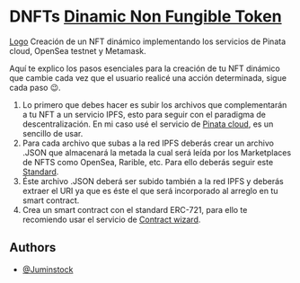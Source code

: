 # DNFTs [Dinamic Non Fungible Token]()
[Logo](https://cdn.pixabay.com/photo/2022/02/28/08/15/geometric-shapes-7038730__340.jpg)
Creación de un NFT dinámico implementando los servicios de Pinata cloud, OpenSea testnet y Metamask.

Aquí te explico los pasos esenciales para la creación de tu NFT dinámico que cambie cada vez que el usuario realicé una acción determinada, sigue cada paso 😉.

1. Lo primero que debes hacer es subir los archivos que complementarán a tu NFT a un servicio IPFS, esto para seguir con el paradigma de descentralización. En mi caso usé el servicio de [Pinata cloud](https://www.pinata.cloud/), es un sencillo de usar.
2. Para cada archivo que subas a la red IPFS deberás crear un archivo .JSON que almacenará la metada la cual será leída por los Marketplaces de NFTS como OpenSea, Rarible, etc. Para ello deberás seguir este [Standard](https://docs.opensea.io/docs/metadata-standards).
3. Éste archivo .JSON deberá ser subido también a la red IPFS y deberás extraer el URI ya que es éste el que será incorporado al arreglo en tu smart contract.
4. Crea un smart contract con el standard ERC-721, para ello te recomiendo usar el servicio de [Contract wizard](https://docs.openzeppelin.com/contracts/4.x/wizard).
## Authors

- [@Juminstock](https://twitter.com/Juminstock)
